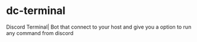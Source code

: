 # dc-terminal
Discord Terminal| Bot that connect to your host and give you a option to run any command from discord
#
